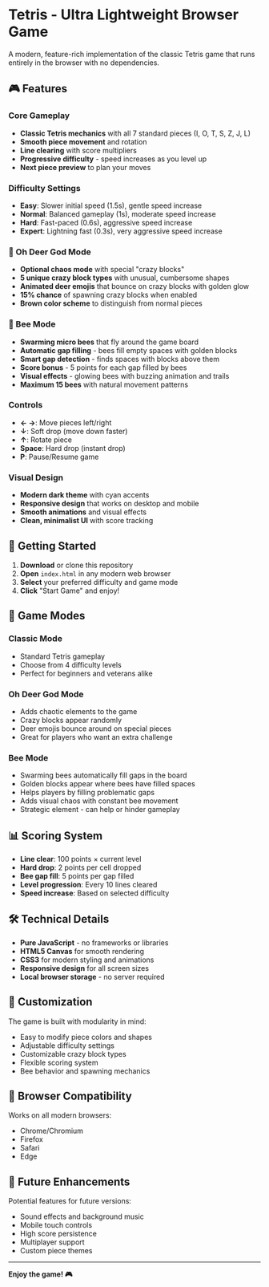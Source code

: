 # Tetris - Ultra Lightweight Browser Game

A modern, feature-rich implementation of the classic Tetris game that runs entirely in the browser with no dependencies.

## 🎮 Features

### Core Gameplay
- **Classic Tetris mechanics** with all 7 standard pieces (I, O, T, S, Z, J, L)
- **Smooth piece movement** and rotation
- **Line clearing** with score multipliers
- **Progressive difficulty** - speed increases as you level up
- **Next piece preview** to plan your moves

### Difficulty Settings
- **Easy**: Slower initial speed (1.5s), gentle speed increase
- **Normal**: Balanced gameplay (1s), moderate speed increase
- **Hard**: Fast-paced (0.6s), aggressive speed increase
- **Expert**: Lightning fast (0.3s), very aggressive speed increase

### 🦌 Oh Deer God Mode
- **Optional chaos mode** with special "crazy blocks"
- **5 unique crazy block types** with unusual, cumbersome shapes
- **Animated deer emojis** that bounce on crazy blocks with golden glow
- **15% chance** of spawning crazy blocks when enabled
- **Brown color scheme** to distinguish from normal pieces

### 🐝 Bee Mode
- **Swarming micro bees** that fly around the game board
- **Automatic gap filling** - bees fill empty spaces with golden blocks
- **Smart gap detection** - finds spaces with blocks above them
- **Score bonus** - 5 points for each gap filled by bees
- **Visual effects** - glowing bees with buzzing animation and trails
- **Maximum 15 bees** with natural movement patterns

### Controls
- **← →**: Move pieces left/right
- **↓**: Soft drop (move down faster)
- **↑**: Rotate piece
- **Space**: Hard drop (instant drop)
- **P**: Pause/Resume game

### Visual Design
- **Modern dark theme** with cyan accents
- **Responsive design** that works on desktop and mobile
- **Smooth animations** and visual effects
- **Clean, minimalist UI** with score tracking

## 🚀 Getting Started

1. **Download** or clone this repository
2. **Open** `index.html` in any modern web browser
3. **Select** your preferred difficulty and game mode
4. **Click** "Start Game" and enjoy!

## 🎯 Game Modes

### Classic Mode
- Standard Tetris gameplay
- Choose from 4 difficulty levels
- Perfect for beginners and veterans alike

### Oh Deer God Mode
- Adds chaotic elements to the game
- Crazy blocks appear randomly
- Deer emojis bounce around on special pieces
- Great for players who want an extra challenge

### Bee Mode
- Swarming bees automatically fill gaps in the board
- Golden blocks appear where bees have filled spaces
- Helps players by filling problematic gaps
- Adds visual chaos with constant bee movement
- Strategic element - can help or hinder gameplay

## 📊 Scoring System

- **Line clear**: 100 points × current level
- **Hard drop**: 2 points per cell dropped
- **Bee gap fill**: 5 points per gap filled
- **Level progression**: Every 10 lines cleared
- **Speed increase**: Based on selected difficulty

## 🛠️ Technical Details

- **Pure JavaScript** - no frameworks or libraries
- **HTML5 Canvas** for smooth rendering
- **CSS3** for modern styling and animations
- **Responsive design** for all screen sizes
- **Local browser storage** - no server required

## 🎨 Customization

The game is built with modularity in mind:
- Easy to modify piece colors and shapes
- Adjustable difficulty settings
- Customizable crazy block types
- Flexible scoring system
- Bee behavior and spawning mechanics

## 📱 Browser Compatibility

Works on all modern browsers:
- Chrome/Chromium
- Firefox
- Safari
- Edge

## 🎵 Future Enhancements

Potential features for future versions:
- Sound effects and background music
- Mobile touch controls
- High score persistence
- Multiplayer support
- Custom piece themes

---

**Enjoy the game! 🎮**
